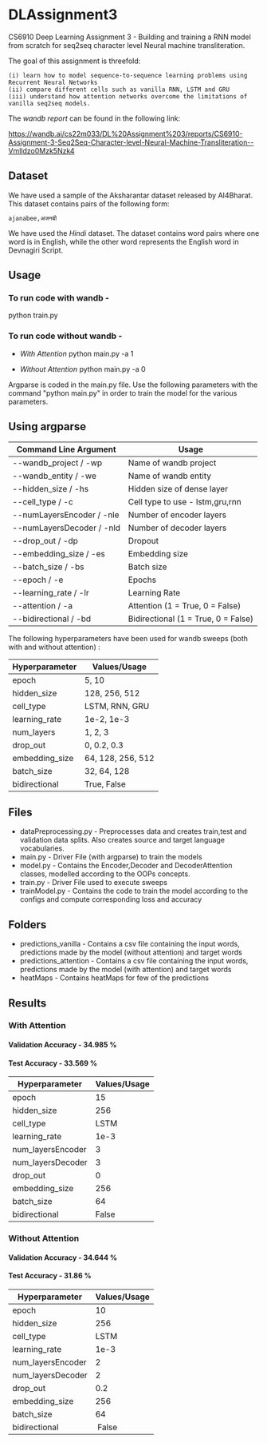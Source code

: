 # DLAssignment3
CS6910 Deep Learning Assignment 3 - Building and training a RNN model from scratch for seq2seq character level Neural machine transliteration.

  The goal of this assignment is threefold: 
  
    (i) learn how to model sequence-to-sequence learning problems using Recurrent Neural Networks 
    (ii) compare different cells such as vanilla RNN, LSTM and GRU 
    (iii) understand how attention networks overcome the limitations of vanilla seq2seq models.

The *wandb report* can be found in the following link:

https://wandb.ai/cs22m033/DL%20Assignment%203/reports/CS6910-Assignment-3-Seq2Seq-Character-level-Neural-Machine-Transliteration--Vmlldzo0Mzk5Nzk4

## Dataset

We have used a sample of the Aksharantar dataset released by AI4Bharat. This dataset contains pairs of the following form: 

    ajanabee,अजनबी

We have used the *Hindi* dataset. The dataset contains word pairs where one word is in English, while the other word represents the English word in Devnagiri Script. 

## Usage
### To run code with wandb -

python train.py 
 
### To run code without wandb -

- *With Attention*
python main.py -a 1

- *Without Attention*
python main.py -a 0

Argparse is coded in the main.py file. Use the following parameters with the command "python main.py" in order to train the model for the various parameters.
 
## Using argparse
| Command Line Argument | Usage |
| --- | --- |
| --wandb_project / -wp  | Name of wandb project |
| --wandb_entity / -we  | Name of wandb entity |
| --hidden_size / -hs  | Hidden size of dense layer |
| --cell_type / -c  | Cell type to use - lstm,gru,rnn |
| --numLayersEncoder / -nle  | Number of encoder layers |
| --numLayersDecoder / -nld  | Number of decoder layers |
| --drop_out / -dp  | Dropout |
| --embedding_size / -es  | Embedding size |
| --batch_size / -bs  | Batch size |
| --epoch / -e  | Epochs |
| --learning_rate / -lr | Learning Rate |
| --attention / -a | Attention (1 = True, 0 = False) |
| --bidirectional / -bd | Bidirectional (1 = True, 0 = False) |

The following hyperparameters have been used for wandb sweeps (both with and without attention) :

| Hyperparameter | Values/Usage |
| --- | --- |
| epoch | 5, 10 |
| hidden_size | 128, 256, 512 |
| cell_type | LSTM, RNN, GRU |
| learning_rate | 1e-2, 1e-3 |
| num_layers | 1, 2, 3 |
| drop_out | 0, 0.2, 0.3 |
| embedding_size | 64, 128, 256, 512 |
| batch_size | 32, 64, 128 |
| bidirectional | True, False |

## Files

- dataPreprocessing.py - Preprocesses data and creates train,test and validation data splits. Also creates source and target language vocabularies.
- main.py - Driver File (with argparse) to train the models
- model.py - Contains the Encoder,Decoder and DecoderAttention classes, modelled according to the OOPs concepts.
- train.py - Driver File used to execute sweeps
- trainModel.py - Contains the code to train the model according to the configs and compute corresponding loss and accuracy

## Folders
- predictions_vanilla - Contains a csv file containing the input words, predictions made by the model (without attention) and target words
- predictions_attention - Contains a csv file containing the input words, predictions made by the model (with attention) and target words
- heatMaps - Contains heatMaps for few of the predictions

## Results

### With Attention

####  Validation Accuracy - 34.985 %
####  Test Accuracy - 33.569 %
| Hyperparameter | Values/Usage |
| --- | --- |
| epoch | 15 |
| hidden_size | 256 |
| cell_type | LSTM |
| learning_rate | 1e-3 |
| num_layersEncoder | 3 |
| num_layersDecoder | 3 |
| drop_out | 0 |
| embedding_size | 256 |
| batch_size | 64 |
| bidirectional | False |

### Without Attention

####  Validation Accuracy - 34.644 %
#### Test Accuracy - 31.86 %
| Hyperparameter | Values/Usage |
| --- | --- |
| epoch | 10 |
| hidden_size | 256 |
| cell_type | LSTM |
| learning_rate | 1e-3 |
| num_layersEncoder | 2 |
| num_layersDecoder | 2 |
| drop_out | 0.2 |
| embedding_size | 256 |
| batch_size | 64 |
| bidirectional | False |
